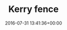 ---
title:		"Kerry fence"
type:		"photos"
mediatype:		"upload"
location:		"Kerry, Ireland"
date:		"2016-07-31 13:41:36+00:00"
album:		"experimental"
filename:		"fence.md"
series:		"kerry"
cl_public_id:		"experimental/fence"
cl_version:		1497004539
format:		"tiff"
bytes:		4189360
width:		961
height:		1440
colours:
- "#B0BCBC"
- "#C2CBC7"
- "#323838"
- "#171B27"
- "#2A2B31"
- "#1C2830"
- "#32312E"
- "#22351A"
- "#333D1F"
- "#626C64"
- "#5F6D70"
- "#122806"
- "#233507"
- "#6A6D5F"
- "#526038"
- "#20302C"
- "#455B69"
- "#312D1D"
- "#040715"
- "#5B5D69"
exposure_mode:		"Auto"
program:		"Aperture-priority AE"
aperture:		"8.0"
focal_length:		"16.0 mm"
iso:		"200"
shutter_speed:		"1/1000"
metering:		"Multi-segment"
flash:		"Off, Did not fire"
white_balance:		"Custom"
colour_temp:		"4300"
has_crop:		"false"
orientation:		"Horizontal (normal)"
camera_model:		"NIKON D800"
lens_info:		"16mm f/2.8"
artist: "Matt Finucane"
x_resolution:		"300"
y_resolution:		"300"
---